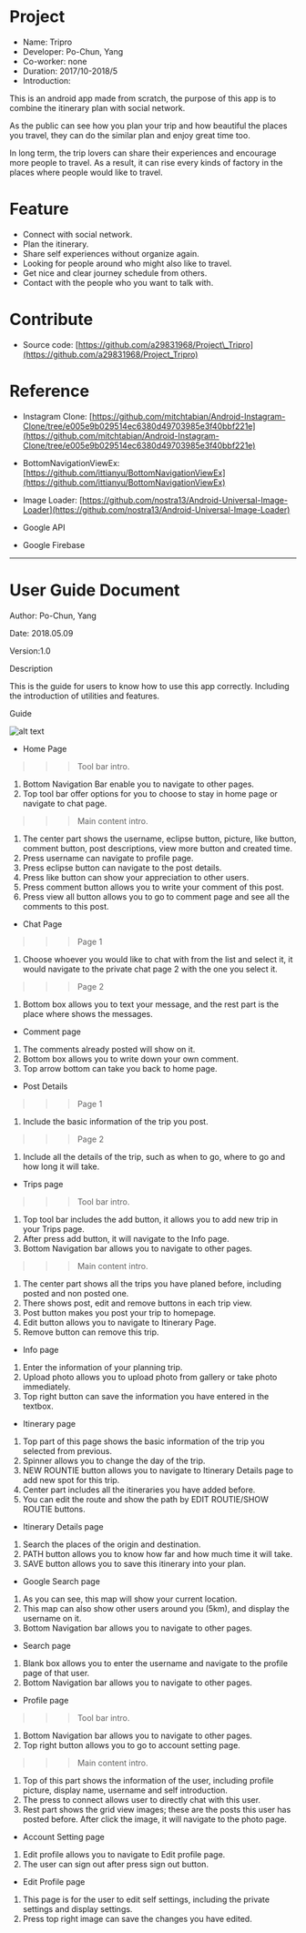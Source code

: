 Project
=======

- Name: Tripro
- Developer: Po-Chun, Yang
- Co-worker: none
- Duration: 2017/10-2018/5
- Introduction:

This is an android app made from scratch, the purpose of this app is to combine the itinerary plan with social network.

As the public can see how you plan your trip and how beautiful the places you travel, they can do the similar plan and enjoy great time too.

In long term, the trip lovers can share their experiences and encourage more people to travel. As a result, it can rise every kinds of factory in the places where people would like to travel.

Feature
=======

- Connect with social network.
- Plan the itinerary.
- Share self experiences without organize again.
- Looking for people around who might also like to travel.
- Get nice and clear journey schedule from others.
- Contact with the people who you want to talk with.

Contribute
==========

- Source code: [https://github.com/a29831968/Project\_Tripro](https://github.com/a29831968/Project_Tripro)


Reference
=========

- Instagram Clone: [https://github.com/mitchtabian/Android-Instagram-Clone/tree/e005e9b029514ec6380d49703985e3f40bbf221e](https://github.com/mitchtabian/Android-Instagram-Clone/tree/e005e9b029514ec6380d49703985e3f40bbf221e)

- BottomNavigationViewEx: [https://github.com/ittianyu/BottomNavigationViewEx](https://github.com/ittianyu/BottomNavigationViewEx)

- Image Loader: [https://github.com/nostra13/Android-Universal-Image-Loader](https://github.com/nostra13/Android-Universal-Image-Loader)

- Google API
- Google Firebase

------------------------------------------------------------------------------------------------------------------------------
# User Guide Document

Author: Po-Chun, Yang

Date: 2018.05.09

Version:1.0

Description

This is the guide for users to know how to use this app correctly. Including the introduction of utilities and features.

Guide

![alt text](https://drive.google.com/drive/folders/1yjtY1myWBPY56gvxEhMvW-oQzMfq5Gjj)
- Home Page

>>>Tool bar intro.

1. Bottom Navigation Bar enable you to navigate to other pages.
2. Top tool bar offer options for you to choose to stay in home page or navigate to chat page.

>>>Main content intro.

1. The center part shows the username, eclipse button, picture, like button, comment button, post descriptions, view more button and created time.
2. Press username can navigate to profile page.
3. Press eclipse button can navigate to the post details.
4. Press like button can show your appreciation to other users.
5. Press comment button allows you to write your comment of this post.
6. Press view all button allows you to go to comment page and see all the comments to this post.




- Chat Page

>>>Page 1

1. Choose whoever you would like to chat with from the list and select it, it would navigate to the private chat page 2 with the one you select it.

>>>Page 2

1. Bottom box allows you to text your message, and the rest part is the place where shows the messages.





- Comment page

1. The comments already posted will show on it.
2. Bottom box allows you to write down your own comment.
3. Top arrow bottom can take you back to home page.





- Post Details

>>>Page 1

1. Include the basic information of the trip you post.

>>>Page 2

1. Include all the details of the trip, such as when to go, where to go and how long it will take.



- Trips page

>>>Tool bar intro.

1. Top tool bar includes the add button, it allows you to add new trip in your Trips page.
2. After press add button, it will navigate to the Info page.
3. Bottom Navigation bar allows you to navigate to other pages.

>>>Main content intro.

1. The center part shows all the trips you have planed before, including posted and non posted one.
2. There shows post, edit and remove buttons in each trip view.
3. Post button makes you post your trip to homepage.
4. Edit button allows you to navigate to Itinerary Page.
5. Remove button can remove this trip.





- Info page

1. Enter the information of your planning trip.
2. Upload photo allows you to upload photo from gallery or take photo immediately.
3. Top right button can save the information you have entered in the textbox.





- Itinerary page

1. Top part of this page shows the basic information of the trip you selected from previous.
2. Spinner allows you to change the day of the trip.
3. NEW ROUNTIE button allows you to navigate to Itinerary Details page to add new spot for this trip.
4. Center part includes all the itineraries you have added before.
5. You can edit the route and show the path by EDIT ROUTIE/SHOW ROUTIE buttons.

- Itinerary Details page

1. Search the places of the origin and destination.
2. PATH button allows you to know how far and how much time it will take.
3. SAVE button allows you to save this itinerary into your plan.





- Google Search page

1. As you can see, this map will show your current location.
2. This map can also show other users around you (5km), and display the username on it.
3. Bottom Navigation bar allows you to navigate to other pages.





- Search page

1. Blank box allows you to enter the username and navigate to the profile page of that user.
2. Bottom Navigation bar allows you to navigate to other pages.





- Profile page

>>>Tool bar intro.

1. Bottom Navigation bar allows you to navigate to other pages.
2. Top right button allows you to go to account setting page.

>>>Main content intro.

1. Top of this part shows the information of the user, including profile picture, display name, username and self introduction.
2. The press to connect allows user to directly chat with this user.
3. Rest part shows the grid view images; these are the posts this user has posted before. After click the image, it will navigate to the photo page.




- Account Setting page

1. Edit profile allows you to navigate to Edit profile page.
2. The user can sign out after press sign out button.





- Edit Profile page

1. This page is for the user to edit self settings, including the private settings and display settings.
2. Press top right image can save the changes you have edited.
